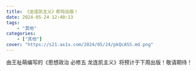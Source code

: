 ```yaml
---
title: 《龙连凯主义》即将出版！
date: 2024-05-24 12:40:13
tags:
    - "其他"
categories:
    - ["其他"]
cover: "https://s21.ax1x.com/2024/05/24/pkQcASS.md.png"
---
```


由王祉萌编写的《思想政治 必修五 龙连凯主义》将预计于下周出版！敬请期待！